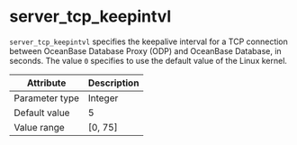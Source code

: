 # server_tcp_keepintvl

`server_tcp_keepintvl` specifies the keepalive interval for a TCP connection between OceanBase Database Proxy (ODP) and OceanBase Database, in seconds. The value `0` specifies to use the default value of the Linux kernel.

| Attribute | Description |
|----------|---------|
| Parameter type | Integer |
| Default value | 5 |
| Value range | [0, 75] |
